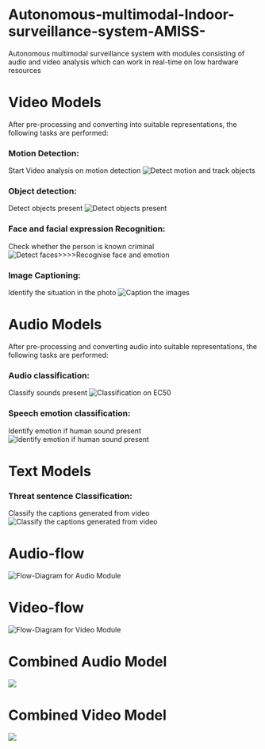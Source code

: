 # Autonomous-multimodal-Indoor-surveillance-system-AMISS-
Autonomous multimodal surveillance system with modules consisting of audio and video analysis which can work in real-time on low hardware resources



# Video Models
After pre-processing and converting into suitable representations, the following tasks
are performed:


### Motion Detection: 
Start Video analysis on motion detection
![Detect motion and track objects](https://github.com/raviskumawat/Autonomous-multimodal-Indoor-surveillance-system-AMISS-/blob/master/output%20imgs/motion_detect.png)



### Object detection: 
Detect objects present
![Detect objects present](https://github.com/raviskumawat/Autonomous-multimodal-Indoor-surveillance-system-AMISS-/blob/master/output%20imgs/object_detect.png)



### Face and facial expression Recognition: 
Check whether the person is known criminal
![Detect faces>>>>Recognise face and emotion](https://github.com/raviskumawat/Autonomous-multimodal-Indoor-surveillance-system-AMISS-/blob/master/output%20imgs/face_emo_rec.png)




### Image Captioning: 
Identify the situation in the photo
![Caption the images](https://github.com/raviskumawat/Autonomous-multimodal-Indoor-surveillance-system-AMISS-/blob/master/output%20imgs/img_caption.png)


# Audio Models
After pre-processing and converting audio into suitable representations, the following
tasks are performed:

### Audio classification: 
Classify sounds present
![Classification on EC50](https://github.com/raviskumawat/Autonomous-multimodal-Indoor-surveillance-system-AMISS-/blob/master/output%20imgs/Audio_classify_graph.png)

### Speech emotion classification: 
Identify emotion if human sound present
![Identify emotion if human sound present](https://github.com/raviskumawat/Autonomous-multimodal-Indoor-surveillance-system-AMISS-/blob/master/output%20imgs/emotion_audio.png)



# Text Models
### Threat sentence Classification:
Classify the captions generated from video
![Classify the captions generated from video](https://github.com/raviskumawat/Autonomous-multimodal-Indoor-surveillance-system-AMISS-/blob/master/output%20imgs/threat_classify.png)





# Audio-flow
![Flow-Diagram for Audio Module](https://github.com/raviskumawat/Autonomous-multimodal-Indoor-surveillance-system-AMISS-/blob/master/output%20imgs/audio_flow.png)


# Video-flow
![Flow-Diagram for Video Module](https://github.com/raviskumawat/Autonomous-multimodal-Indoor-surveillance-system-AMISS-/blob/master/output%20imgs/VIDEO_final.png)


# Combined Audio Model
![](https://github.com/raviskumawat/Autonomous-multimodal-Indoor-surveillance-system-AMISS-/blob/master/output%20imgs/audio_out.png)

# Combined Video Model
![](https://github.com/raviskumawat/Autonomous-multimodal-Indoor-surveillance-system-AMISS-/blob/master/output%20imgs/video_out_3.png)
